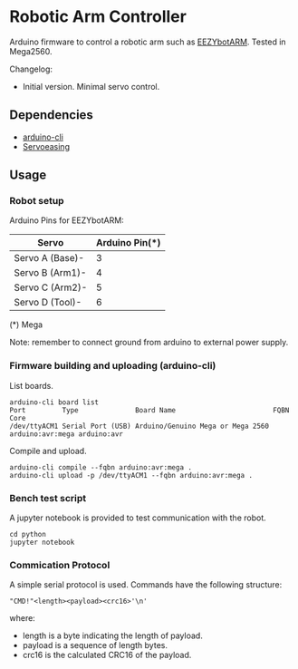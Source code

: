 # Robotic Arm Controller

Arduino firmware to control a robotic arm such as [EEZYbotARM](https://www.thingiverse.com/thing:1015238).
Tested in Mega2560.

Changelog:

- Initial version. Minimal servo control.

## Dependencies

- [arduino-cli](https://github.com/arduino/arduino-cli)
- [Servoeasing](https://github.com/ArminJo/ServoEasing)

## Usage

### Robot setup

Arduino Pins for EEZYbotARM:

|Servo          | Arduino Pin(*)  |
|---------------|-----------------|
|Servo A (Base)-| 3               |
|Servo B (Arm1)-| 4               |
|Servo C (Arm2)-| 5               |
|Servo D (Tool)-| 6               |

(*) Mega

Note: remember to connect ground from arduino to external power supply.

### Firmware building and uploading (arduino-cli)

List boards.

```
arduino-cli board list
Port         Type              Board Name                        FQBN             Core       
/dev/ttyACM1 Serial Port (USB) Arduino/Genuino Mega or Mega 2560 arduino:avr:mega arduino:avr
```

Compile and upload.

```
arduino-cli compile --fqbn arduino:avr:mega .
arduino-cli upload -p /dev/ttyACM1 --fqbn arduino:avr:mega .
```

### Bench test script

A jupyter notebook is provided to test communication with the robot.

```
cd python
jupyter notebook
```

### Commication Protocol

A simple serial protocol is used. Commands have the following structure:

```
"CMD!"<length><payload><crc16>'\n'
```

where:
- length is a byte indicating the length of payload.
- payload is a sequence of length bytes.
- crc16 is the calculated CRC16 of the payload.
